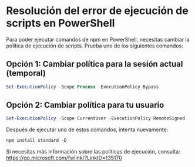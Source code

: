 # Resolución del error de ejecución de scripts en PowerShell

Para poder ejecutar comandos de npm en PowerShell, necesitas cambiar la política de ejecución de scripts. Prueba uno de los siguientes comandos:

## Opción 1: Cambiar política para la sesión actual (temporal)
```powershell
Set-ExecutionPolicy -Scope Process -ExecutionPolicy Bypass
```

## Opción 2: Cambiar política para tu usuario
```powershell
Set-ExecutionPolicy -Scope CurrentUser -ExecutionPolicy RemoteSigned
```

Después de ejecutar uno de estos comandos, intenta nuevamente:
```powershell
npm install standard -D
```

Si necesitas más información sobre las políticas de ejecución, consulta:
https://go.microsoft.com/fwlink/?LinkID=135170

